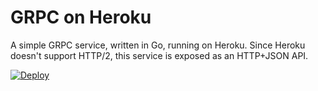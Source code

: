 # GRPC on Heroku

A simple GRPC service, written in Go, running on Heroku. Since Heroku doesn't
support HTTP/2, this service is exposed as an HTTP+JSON API.

[![Deploy](https://www.herokucdn.com/deploy/button.png)](https://heroku.com/deploy)
